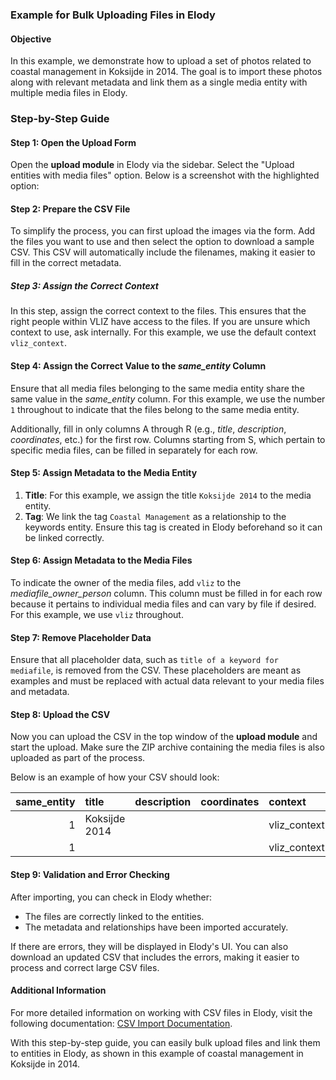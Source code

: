 ### Example for Bulk Uploading Files in Elody

#### Objective

In this example, we demonstrate how to upload a set of photos related to coastal management in Koksijde in 2014. The goal is to import these photos along with relevant metadata and link them as a single media entity with multiple media files in Elody.

### Step-by-Step Guide

#### Step 1: Open the Upload Form

Open the **upload module** in Elody via the sidebar. Select the "Upload entities with media files" option. Below is a screenshot with the highlighted option:

#### Step 2: Prepare the CSV File

To simplify the process, you can first upload the images via the form. Add the files you want to use and then select the option to download a sample CSV. This CSV will automatically include the filenames, making it easier to fill in the correct metadata.

##### Step 3: Assign the Correct Context

In this step, assign the correct context to the files. This ensures that the right people within VLIZ have access to the files. If you are unsure which context to use, ask internally. For this example, we use the default context `vliz_context`.

#### Step 4: Assign the Correct Value to the *same\_entity* Column

Ensure that all media files belonging to the same media entity share the same value in the *same\_entity* column. For this example, we use the number `1` throughout to indicate that the files belong to the same media entity.

Additionally, fill in only columns A through R (e.g., *title*, *description*, *coordinates*, etc.) for the first row. Columns starting from S, which pertain to specific media files, can be filled in separately for each row.

#### Step 5: Assign Metadata to the Media Entity

1. **Title**: For this example, we assign the title `Koksijde 2014` to the media entity.
2. **Tag**: We link the tag `Coastal Management` as a relationship to the keywords entity. Ensure this tag is created in Elody beforehand so it can be linked correctly.

#### Step 6: Assign Metadata to the Media Files

To indicate the owner of the media files, add `vliz` to the *mediafile\_owner\_person* column. This column must be filled in for each row because it pertains to individual media files and can vary by file if desired. For this example, we use `vliz` throughout.

#### Step 7: Remove Placeholder Data

Ensure that all placeholder data, such as `title of a keyword for mediafile`, is removed from the CSV. These placeholders are meant as examples and must be replaced with actual data relevant to your media files and metadata.

#### Step 8: Upload the CSV

Now you can upload the CSV in the top window of the **upload module** and start the upload. Make sure the ZIP archive containing the media files is also uploaded as part of the process.

Below is an example of how your CSV should look:

| same\_entity | title         | description | coordinates | context      | media\_keyword | language | asset\_category | location\_type | marine\_region | event | project | partner | creator\_person | owner\_person | creator\_partner | owner\_partner | type   | filename       | content\_drager | external\_link | usage\_guidelines | usage\_guidelines\_until | embargo | qualityRating | mediafile\_keyword | confidentiality | person | mediafile\_creator\_person | mediafile\_creator\_partner | mediafile\_owner\_person | mediafile\_owner\_partner |
|--------------:|:-------------|------------:|------------:|:-------------|:----------------|---------:|-----------------:|----------------:|----------------:|------:|--------:|--------:|----------------:|---------------:|------------------:|----------------:|:-------|:---------------|-----------------:|----------------:|-------------------:|-------------------------:|--------:|--------------:|--------------------:|----------------:|:-------|---------------------------:|----------------------------:|-------------------------:|--------------------------:|
|             1 | Koksijde 2014 |          |          | vliz\_context | Coastal Management |       |               |              |              |    |      |      |               |            vliz |                |              | media  | IMG_4529.JPG   |               |              |                 |                       |      |            |                  |              | vliz   |                         |                          |                       |                        |
|             1 |            |          |          | vliz\_context |              |       |               |              |              |    |      |      |               |            vliz |                |              | media  | IMG_4530.JPG   |               |              |                 |                       |      |            |                  |              |     |                         |                          |                       |                        |

#### Step 9: Validation and Error Checking

After importing, you can check in Elody whether:

- The files are correctly linked to the entities.
- The metadata and relationships have been imported accurately.

If there are errors, they will be displayed in Elody's UI. You can also download an updated CSV that includes the errors, making it easier to process and correct large CSV files.

#### Additional Information

For more detailed information on working with CSV files in Elody, visit the following documentation: [CSV Import Documentation](https://github.com/inuits/elody-docs/blob/master/mkdocs/docs/csv-import.md).

With this step-by-step guide, you can easily bulk upload files and link them to entities in Elody, as shown in this example of coastal management in Koksijde in 2014.

